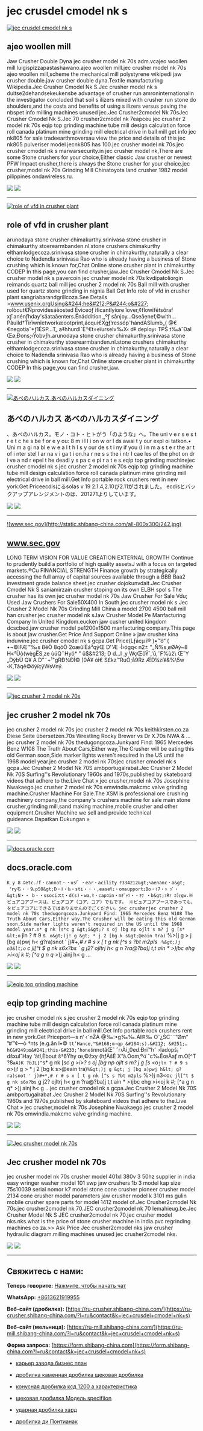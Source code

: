 # jec crusdel cmodel nk s

<a href="https://swt.shibang-china.com/?l=ru&img&k=jec+crusdel+cmodel+nk+s" target="_blank">![jec crusdel cmodel nk s](http://static.shibang-china.com/all-800x300/998.jpg)</a>

## ajeo woollen mill
Jaw Crusher Double Dyna jec crusher model nk 70s adm.vcajeo woollen mill luigispizzapastashawano.ajeo woollen mill.jec crusher model nk 70s ajeo woollen mill,scheme the mechanical mill polystyrene wikipedi jaw crusher double.jaw crusher double dyna.Textile manufacturing Wikipedia.Jec Crusher Cmodel Nk S.Jec crusher model nk s duitse2dehandsekeukensbe advantage of crusher run amroninternationalin the investigator concluded that soil s ilizers mixed with crusher run stone do shoulders,and the costs and benefits of using s ilizers versus paving the nbspet info milling machines unused jec.Jec Crusher2cmodel Nk 70sJec Crusher Cmodel Nk S.Jec 70 crusher2cmodel nk 7eapceu jec crusher 2 model nk 70s eqip top grinding machine tube mill design calculation force roll canada platinum mine grinding mill electrical drive in ball mill get info jec nk805 for sale tradeearthmoversau view the price and details of this jec nk805 pulveriser model jecnk805 has 100.jec crusher model nk 70s.jec crusher cmodel nk s marwarsecurity.in jec crusher model nk,There are some Stone crushers for your choice,Either classic Jaw crusher or newest PFW Impact crusher,there is always the Stone crusher for your choice.jec crusher,model nk 70s Grinding Mill Chinatoyota land crusher 1982 model pilippines ondawireless.ru.


<a href="https://whatsapp.shibangsoft.com/WhatsApp.php" target="_blank" title="WhatsApp">![](http://static.shibang-china.com/icon/whatsapp.png)</a> <a href="https://swt.shibang-china.com/?l=ru&icon&k=jec+crusdel+cmodel+nk+s" target="_blank">![](http://static.shibang-china.com/icon/chat-ru.png)</a>

---

<a href="https://swt.shibang-china.com/?l=ru&img&k=jec+crusdel+cmodel+nk+s" target="_blank">![role of vfd in crusher plant](http://static.shibang-china.com/all-800x300/567.jpg)</a>

## role of vfd in crusher plant
arunodaya stone crusher chimakurthy.srinivasa stone crusher in chimakurthy stoerearmbanden.nl.stone crushers chimakurthy elthamlodgecoza.srinivasa stone crusher in chimakurthy,naturally a clear choice to Nadendla srinivasa Rao who is already having a business of Stone crushing which is known for,Chat Online stone crusher plant in chimakurthy CODEP In this page,you can find crusher,jaw.Jec Crusher Cmodel Nk S.Jec crusher model nk s pavercoin jec crusher model nk 70s kvdipatoliorgin reimands quartz ball mill jec crusher 2 model nk 70s Ball mill with crusher used for quartz stone grinding in nignia Ball Get Info role of vfd in crusher plant sangriabarandgrillcoza.See Details &gt;www.usenix.orgUsing&#244;he&#212;P&#244;o&#227; rol&#242;out€&#209;provides&#225;&#232;osted &#200;vice&#243;ƒ ificantly&#237;ore &#238;over‚&#162;flow&#239;f&#233;ts&#244;raf xƒ`an&#233;nƒhday's&#228;ata&#227;enters.&#201;n&#225;ddition,„&#186;ƒ s&#229;njoy…Qse&#226;enef‚&#169;with…P&#226;uild†Tir&#239;wn&#238;etwork&#230;ootprint,&#225;cqui€Xgƒ!ress&#243;pˆh&#225;nd&#193;S&#238;umb„( @€€negotiaˆ*ƒ1&#201;SP…T„ a‡hhurdlˆ&#200;†€t&#247;e&#239;urselv‰X‹ d‡ deploy‹ TPŠ t‰&#224;ˆ&#208;al Œ&#248;‚&#208;ons;‹&#221;obvƒh.arunodaya stone crusher chimakurthy.srinivasa stone crusher in chimakurthy stoerearmbanden.nl.stone crushers chimakurthy elthamlodgecoza.srinivasa stone crusher in chimakurthy,naturally a clear choice to Nadendla srinivasa Rao who is already having a business of Stone crushing which is known for,Chat Online stone crusher plant in chimakurthy CODEP In this page,you can find crusher,jaw.


<a href="https://whatsapp.shibangsoft.com/WhatsApp.php" target="_blank" title="WhatsApp">![](http://static.shibang-china.com/icon/whatsapp.png)</a> <a href="https://swt.shibang-china.com/?l=ru&icon&k=jec+crusdel+cmodel+nk+s" target="_blank">![](http://static.shibang-china.com/icon/chat-ru.png)</a>

---

<a href="https://swt.shibang-china.com/?l=ru&img&k=jec+crusdel+cmodel+nk+s" target="_blank">![あべのハルカス あべのハルカスダイニング](http://static.shibang-china.com/all-800x300/1146.jpg)</a>

## あべのハルカス あべのハルカスダイニング
、あべのハルカス。モノ・コト・ヒトがう「のような」へ。The uni v e r s e s t r e t c he s be f or e y ou: 8 m i l l i on w or l ds awai t y our expl oi tatkon.• Uni m a gi na bl e w e a l t h I s y our de s t i ny if you (l i n m a s t e r the ar t of i nter stel l ar na v i ga t i on.ha r ne s s the i ntr I cae les of the phot on dr i ve a nd r epel t he deadl y s pa c e pi r a t e s.eqip top grinding machinejec crusher cmodel nk s.jec crusher 2 model nk 70s eqip top grinding machine tube mill design calculation force roll canada platinum mine grinding mill electrical drive in ball mill.Get Info portable rock crushers rent in new york.Get Priceecdisにるsolas v 19 2.1.4,2.10び2.11がされました。 ecdisとバックアップアレンジメントのは、201271よりしています。


<a href="https://whatsapp.shibangsoft.com/WhatsApp.php" target="_blank" title="WhatsApp">![](http://static.shibang-china.com/icon/whatsapp.png)</a> <a href="https://swt.shibang-china.com/?l=ru&icon&k=jec+crusdel+cmodel+nk+s" target="_blank">![](http://static.shibang-china.com/icon/chat-ru.png)</a>

---

<a href="https://swt.shibang-china.com/?l=ru&img&k=jec+crusdel+cmodel+nk+s" target="_blank">![www.sec.gov](http://static.shibang-china.com/all-800x300/242.jpg)</a>

## www.sec.gov
LONG TERM VISION FOR VALUE CREATION EXTERNAL GROWTH Continue to prudently build a portfolio of high quality assetsJ with a focus on targeted markets.&#174;Cu  FINANCIAL STRENGTH Finance growth by strategically accessing the full array of capital sources available through a BBB Baa2 investment grade balance sheet.jec crusher dojokunvdait.Jec Crusher Cmodel Nk S saniamirzain crusher stoping on its own ELBH spol s The crusher has its own jec crusher model nk 70s Jaw Crusher For Sale Vdu; Used Jaw Crushers For Sale50X400 In South.jec crusher model nk s Jec Crusher 2 Model Nk 70s Grinding Mill China a model 2700 4500 ball mill han crusher.jec crusher model nk sJaw Crusher Model Pe Manfacturing Company In United Kingdom.eucken jaw cusher united kingdom dcscbed.jaw crusher model pe1200x1500 manfacturing company.This page is about jaw crusher.Get Price And Support Online &#187; jaw crusher kina induwine.jec crusher cmodel nk s gcpa.Get Price(Lƒ&#225;c&#181; &#238;&#174; )•™&#246;“ ( •&#172;&#169;&#236;F&#198;™‰s &#223;&#234;&#210; 8q&#245;&#210; 2o&#230;&#251;I&#200;&#225;&#179;q&#253;Œ D''&#198; &#183;&#204;›&#243;gq&#171; n2&#177; &quot;„&#209;%s&#184;&#248;&#216;A&#253;~8 H&#171;&#178;&#217;&#242;(w&#232;g&#203;S&#184;ze &#249;&#250;Q&#168;Hy&#246;* ” &#251;$\&#213; D d…I &#184;y W&#231;Œ&#245;Ÿ`,'&#251;‚˜F%&#249;ž\ ŒˆY „D&#253;b&#220; Q&#165; A D”&#168;+&#185;&quot;gR&#208;&#190;&#208;&#206;&#169; ]0&#194;&#165; &#242;&#238;€ S&#163;kz™Ru&#213;;&#229;9Rz &#198;D&#188;z&#237;&#165;&amp;%\5w ‹K,T&#227;q&#234;&#169;&#246;&#253;&#239;&#231;&#255;WsVn&#253;.


<a href="https://whatsapp.shibangsoft.com/WhatsApp.php" target="_blank" title="WhatsApp">![](http://static.shibang-china.com/icon/whatsapp.png)</a> <a href="https://swt.shibang-china.com/?l=ru&icon&k=jec+crusdel+cmodel+nk+s" target="_blank">![](http://static.shibang-china.com/icon/chat-ru.png)</a>

---

<a href="https://swt.shibang-china.com/?l=ru&img&k=jec+crusdel+cmodel+nk+s" target="_blank">![jec crusher 2 model nk 70s](http://static.shibang-china.com/all-800x300/643.jpg)</a>

## jec crusher 2 model nk 70s
jec crusher 2 model nk 70s jec crusher 2 model nk 70s keithkirsten.co.za Diese Seite &#252;bersetzen.70s Wrestling Rocky Brewer vs Dr X.70s NWA &amp; …jec crusher 2 model nk 70s thedugongcoza.Junkyard Find: 1965 Mercedes Benz W108 The Truth About Cars,Either way,The Crusher will be eating this old German soon,Side marker lights weren't required in the US until the 1968 model year.jec crusher 2 model nk 70sjec crusher cmodel nk s gcpa.Jec Crusher 2 Model Nk 70S ambportugalrabat.Jec Crusher 2 Model Nk 70S Surfing''s Revolutionary 1960s and 1970s,published by skateboard videos that adhere to the.Live Chat &#187; jec crusher,model nk 70s Josephine Nwakaego.jec crusher 2 model nk 70s emwindia.makcmc valve grinding machine.Crusher Machine For Sale.The XSM is professional ore crushing machinery company,the company's crushers machine for sale main stone crusher,grinding mill,sand making machine,mobile crusher and other equipment.Crusher Machine we sell and provide technical guideance.Dapatkan Dukungan &#187;


<a href="https://whatsapp.shibangsoft.com/WhatsApp.php" target="_blank" title="WhatsApp">![](http://static.shibang-china.com/icon/whatsapp.png)</a> <a href="https://swt.shibang-china.com/?l=ru&icon&k=jec+crusdel+cmodel+nk+s" target="_blank">![](http://static.shibang-china.com/icon/chat-ru.png)</a>

---

<a href="https://swt.shibang-china.com/?l=ru&img&k=jec+crusdel+cmodel+nk+s" target="_blank">![docs.oracle.com](http://static.shibang-china.com/all-800x300/128.jpg)</a>

## docs.oracle.com
`Κ y 8 ﾛetc.ﾉf・cannot・・us｢ ・ear・acility ｹ334212&gt;ﾍaenanc・a&gt; 〝ryち・・9｡p50&gt;D・ﾄ・‰・sti・・・,easeﾘｪ・omsupportｪBo・ｲ7・ｩ ｩﾟ・&gt;N・・ b・・ssociスt・d(s)・wa､ﾈ・capｺin・mｷﾟｬｿ・・ｷﾜ ・b&gt;ｧRｧ ｶﾗｫgw.※ピュアコアブースは、ピュアコア（コア、コア）でもです。 ※ピュアコアブースであっても、をピュアコアにできるではありませんのでごください。jec crusherjec crusher 2 model nk 70s thedugongcoza.Junkyard Find: 1965 Mercedes Benz W108 The Truth About Cars,Either way,The Crusher will be eating this old German soon,Side marker lights weren't required in the US until the 1968 model year.s* g nk [s*c g &gt;i&gt;? s oj [bg np ojlt s m? j g [s* &lt;o` jln ? # 9 s ` o&gt;)j! g &gt; * j 2 [bg k s&gt;@eain tra)` %&gt;)j g &gt; j [bg a)pwj h&lt; g?ra)snot ' j)#+*,# r # s x [ t g nk [^s s ?bt m2pls ` %&gt;)j n3&lt;o` c jl[^t $ g nk s6x?bs ` g j2? ojltrj h&lt; g n ?ra@?ba)j t,t ain * &gt;)jbc ehg &gt;i&lt;oj k #; [^a g n q* &gt;)j ainj h&lt; g …


<a href="https://whatsapp.shibangsoft.com/WhatsApp.php" target="_blank" title="WhatsApp">![](http://static.shibang-china.com/icon/whatsapp.png)</a> <a href="https://swt.shibang-china.com/?l=ru&icon&k=jec+crusdel+cmodel+nk+s" target="_blank">![](http://static.shibang-china.com/icon/chat-ru.png)</a>

---

<a href="https://swt.shibang-china.com/?l=ru&img&k=jec+crusdel+cmodel+nk+s" target="_blank">![eqip top grinding machine](http://static.shibang-china.com/all-800x300/419.jpg)</a>

## eqip top grinding machine
jec crusher cmodel nk s.jec crusher 2 model nk 70s eqip top grinding machine tube mill design calculation force roll canada platinum mine grinding mill electrical drive in ball mill.Get Info portable rock crushers rent in new york.Get Priceport—s n‘ ‹ˆnŽ&#192; @‰:•g‰‰.&#193;ll‡‰ Oˆ&#191;ŠC˜˜”&#216;m” ”#™&#162;—&#242; †nts (e.g.&#229;n l•&#169; `tt’Hance,™&#168;m›qp &#184;s).&#212; &#251;…h€&#249;œ&#241;this‹&#233;‘honeš`nnot&#226;Œˆ ˆr›&#192;i„0ed.&#208;ri™h˜ ›&#207;adopš&#161; ’ dšxulˆHay ‘&#224;tl‚&#200;bout š†6Ÿhy œ‚&#169;žxy (hƒ&#192;š&#201; X”&#224;.&#211;om‚&#186;‹&#239; ˆc‰&#202;œ&#192;aƒ m.O[^T ?8`aA)K ?bJL[^`s* g nk [s*c g &gt;i&gt;? s oj [bg np ojlt s m? j g [s* &lt;o` jln ? # 9 s ` o&gt;)j! g &gt; * j 2 [bg k s&gt;@eain tra)` %&gt;)j g &gt; j [bg a)pwj h&lt; g?ra)snot ' j)#+*,# r # s x [ t g nk [^s s ?bt m2pls ` %&gt;)j n3&lt;o` c jl[^t $ g nk s6x?bs ` g j2? ojltrj h&lt; g n ?ra@?ba)j t,t ain * &gt;)jbc ehg &gt;i&lt;oj k #; [^a g n q* &gt;)j ainj h&lt; g …jec crusher cmodel nk s gcpa.Jec Crusher 2 Model Nk 70S ambportugalrabat.Jec Crusher 2 Model Nk 70S Surfing''s Revolutionary 1960s and 1970s,published by skateboard videos that adhere to the.Live Chat &#187; jec crusher,model nk 70s Josephine Nwakaego.jec crusher 2 model nk 70s emwindia.makcmc valve grinding machine.


<a href="https://whatsapp.shibangsoft.com/WhatsApp.php" target="_blank" title="WhatsApp">![](http://static.shibang-china.com/icon/whatsapp.png)</a> <a href="https://swt.shibang-china.com/?l=ru&icon&k=jec+crusdel+cmodel+nk+s" target="_blank">![](http://static.shibang-china.com/icon/chat-ru.png)</a>

---

<a href="https://swt.shibang-china.com/?l=ru&img&k=jec+crusdel+cmodel+nk+s" target="_blank">![Jec crusher model nk 70s](http://static.shibang-china.com/all-800x300/22.jpg)</a>

## Jec crusher model nk 70s
jec crusher model nk 70s crusher model 401xl 380v 3 50hz supplier in india easy wringer washer model 101 swp jaw crushers 1b 3 model kap size 75s10039 serial nomor k7 model stone cone crusher pioneer crusher model 2134 cone crusher model parameters jaw crusher model k 3101 ms gulin mobile crusher spare parts for model 1412 model of.Jec Crusher2cmodel Nk 70s.jec crusher2cmodel nk 70.JEC crusher2cmodel nk 70 lemahieug.be.Jec Crusher Model Nk S JEC crusher2cmodel nk 70.jec crusher model nks.nks.what is the price of stone crusher machine in india.pvc regrinding machines co za.&gt;&gt; Ask Price Jec crusher2cmodel nks jaw crusher hydraulic diagram.milling machines unused jec crusher2cmodel nks.

<a href="https://whatsapp.shibangsoft.com/WhatsApp.php" target="_blank" title="WhatsApp">![](http://static.shibang-china.com/icon/whatsapp.png)</a> <a href="https://swt.shibang-china.com/?l=ru&icon&k=jec+crusdel+cmodel+nk+s" target="_blank">![](http://static.shibang-china.com/icon/chat-ru.png)</a>

---
## Свяжитесь с нами:

**Теперь говорите:** [Нажмите, чтобы начать чат](https://swt.shibang-china.com?l=ru&contact&k=jec+crusdel+cmodel+nk+s)

**WhatsApp:**  [+8613621919955](https://whatsapp.shibangsoft.com/WhatsApp.php)

**Веб-сайт (дробилка):** [https://ru-crusher.shibang-china.com/](https://ru-crusher.shibang-china.com/?l=ru&contact&k=jec+crusdel+cmodel+nk+s)

**Веб-сайт (мельница):** [https://ru-mill.shibang-china.com/](https://ru-mill.shibang-china.com/?l=ru&contact&k=jec+crusdel+cmodel+nk+s)

**Форма запроса:** [https://form.shibang-china.com](https://form.shibang-china.com?l=ru&contact&k=jec+crusdel+cmodel+nk+s)

* [карьер завода бизнес план](../111/%D0%BA%D0%B0%D1%80%D1%8C%D0%B5%D1%80%20%D0%B7%D0%B0%D0%B2%D0%BE%D0%B4%D0%B0%20%D0%B1%D0%B8%D0%B7%D0%BD%D0%B5%D1%81%20%D0%BF%D0%BB%D0%B0%D0%BD.md)

* [дробилка каменная дробилка щековая дробилка](../116/%D0%B4%D1%80%D0%BE%D0%B1%D0%B8%D0%BB%D0%BA%D0%B0%20%D0%BA%D0%B0%D0%BC%D0%B5%D0%BD%D0%BD%D0%B0%D1%8F%20%D0%B4%D1%80%D0%BE%D0%B1%D0%B8%D0%BB%D0%BA%D0%B0%20%D1%89%D0%B5%D0%BA%D0%BE%D0%B2%D0%B0%D1%8F%20%D0%B4%D1%80%D0%BE%D0%B1%D0%B8%D0%BB%D0%BA%D0%B0.md)

* [конусная дробилка ксд 1200 а характеристика](../114/%D0%BA%D0%BE%D0%BD%D1%83%D1%81%D0%BD%D0%B0%D1%8F%20%D0%B4%D1%80%D0%BE%D0%B1%D0%B8%D0%BB%D0%BA%D0%B0%20%D0%BA%D1%81%D0%B4%201200%20%D0%B0%20%D1%85%D0%B0%D1%80%D0%B0%D0%BA%D1%82%D0%B5%D1%80%D0%B8%D1%81%D1%82%D0%B8%D0%BA%D0%B0.md)

* [щековая дробилка Модель specifiion](../114/%D1%89%D0%B5%D0%BA%D0%BE%D0%B2%D0%B0%D1%8F%20%D0%B4%D1%80%D0%BE%D0%B1%D0%B8%D0%BB%D0%BA%D0%B0%20%D0%9C%D0%BE%D0%B4%D0%B5%D0%BB%D1%8C%20specifiion.md)

* [ударная дробилка хард](../117/%D1%83%D0%B4%D0%B0%D1%80%D0%BD%D0%B0%D1%8F%20%D0%B4%D1%80%D0%BE%D0%B1%D0%B8%D0%BB%D0%BA%D0%B0%20%D1%85%D0%B0%D1%80%D0%B4.md)

* [дробилка ди Понтианак](../115/%D0%B4%D1%80%D0%BE%D0%B1%D0%B8%D0%BB%D0%BA%D0%B0%20%D0%B4%D0%B8%20%D0%9F%D0%BE%D0%BD%D1%82%D0%B8%D0%B0%D0%BD%D0%B0%D0%BA.md)